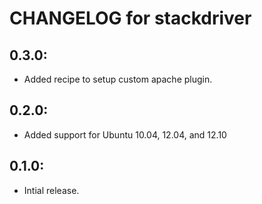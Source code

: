 # CHANGELOG for stackdriver

## 0.3.0:

* Added recipe to setup custom apache plugin.

## 0.2.0:

* Added support for Ubuntu 10.04, 12.04, and 12.10

## 0.1.0:

* Intial release.
